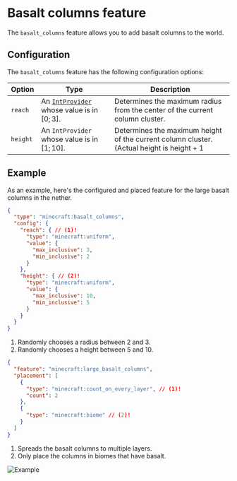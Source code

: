 # Basalt columns feature

The `basalt_columns` feature allows you to add basalt columns to the world.

## Configuration

The `basalt_columns` feature has the following configuration options:

| Option   | Type                                                                              | Description                                                                                        |
|----------|-----------------------------------------------------------------------------------|----------------------------------------------------------------------------------------------------|
| `reach`  | An [`IntProvider`](../placed-feature.md#int-providers) whose value is in $[0;3]$. | Determines the maximum radius from the center of the current column cluster.                       |
| `height` | An `IntProvider` whose value is in $[1;10]$.                                      | Determines the maximum height of the current column cluster. (Actual height is $\text{height} + 1$ |

## Example

As an example, here's the configured and placed feature for the large basalt columns in the nether.

```json title="configured_feature/large_basalt_columns.json"
{
  "type": "minecraft:basalt_columns",
  "config": {
    "reach": { // (1)!
      "type": "minecraft:uniform",
      "value": {
        "max_inclusive": 3,
        "min_inclusive": 2
      }
    },
    "height": { // (2)!
      "type": "minecraft:uniform",
      "value": {
        "max_inclusive": 10,
        "min_inclusive": 5
      }
    }
  }
}
```

1. Randomly chooses a radius between 2 and 3.
2. Randomly chooses a height between 5 and 10.

```json title="placed_feature/large_basalt_columns.json"
{
  "feature": "minecraft:large_basalt_columns",
  "placement": [
    {
      "type": "minecraft:count_on_every_layer", // (1)!
      "count": 2
    },
    {
      "type": "minecraft:biome" // (2)!
    }
  ]
}
```

1. Spreads the basalt columns to multiple layers.
2. Only place the columns in biomes that have basalt.

![Example](https://i.imgur.com/WWO0Pdy.jpeg)